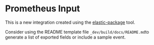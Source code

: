 # Prometheus Input

This is a new integration created using the [elastic-package](https://github.com/elastic/elastic-package) tool.

Consider using the README template file `_dev/build/docs/README.md`to generate a list of exported fields or include a sample event.